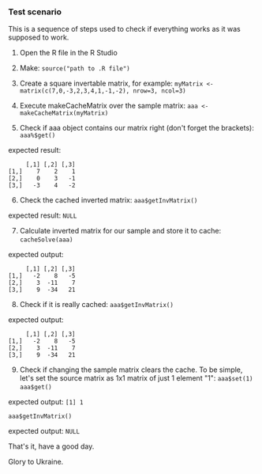 ### Test scenario

This is a sequence of steps used to check if everything works as it was supposed to work.

1. Open the R file in the R Studio
2. Make:
```source("path to .R file")```

3. Create a square invertable matrix, for example:
```myMatrix <- matrix(c(7,0,-3,2,3,4,1,-1,-2), nrow=3, ncol=3)```

4. Execute makeCacheMatrix over the sample matrix:
```aaa <- makeCacheMatrix(myMatrix)```

5. Check if aaa object contains our matrix right (don't forget the brackets):
`aaa%$get()`

expected result:
```
     [,1] [,2] [,3]
[1,]    7    2    1
[2,]    0    3   -1
[3,]   -3    4   -2
```

6. Check the cached inverted matrix:
`aaa$getInvMatrix()`

expected result:
`NULL`

7. Calculate inverted matrix for our sample and store it to cache:
`cacheSolve(aaa)`

expected output:
```
     [,1] [,2] [,3]
[1,]   -2    8   -5
[2,]    3  -11    7
[3,]    9  -34   21
```

8. Check if it is really cached:
`aaa$getInvMatrix()`

expected output:
```
     [,1] [,2] [,3]
[1,]   -2    8   -5
[2,]    3  -11    7
[3,]    9  -34   21
```

9. Check if changing the sample matrix clears the cache.
To be simple, let's set the source matrix as 1x1 matrix of just 1 element "1":
`aaa$set(1)`
`aaa$get()`

expected output:
`[1] 1`

`aaa$getInvMatrix()`

expected output:
`NULL`

That's it, have a good day.

Glory to Ukraine.
